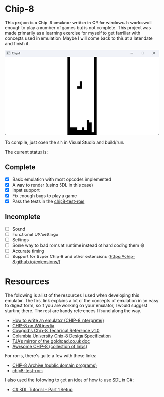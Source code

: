 <h1>Chip-8</h1>

This project is a Chip-8 emulator written in C# for windows. It works well enough to play a number of games but is not complete. This project was made primarily as a learning exercise for myself to get familiar with concepts used in emulation. Maybe I will come back to this at a later date and finish it.

![tetris](https://github.com/mrkronus/Chip-8/blob/main/tetris.gif)

To compile, just open the sln in Visual Studio and build/run.

The current status is: 

<h2>Complete</h2>

- [x] Basic emulation with most opcodes implemented
- [x] A way to render (using [SDL](https://www.libsdl.org/) in this case)
- [x] Input support
- [x] Fix enough bugs to play a game
- [x] Pass the tests in the [chip8-test-rom](https://github.com/corax89/chip8-test-rom)

<h2>Incomplete</h2>

- [ ] Sound
- [ ] Functional UX/settings
- [ ] Settings
- [ ] Some way to load roms at runtime instead of hard coding them 😅
- [ ] Accurate timing
- [ ] Support for Super Chip-8 and other extensions (https://chip-8.github.io/extensions/)

<h1>Resources</h1>

The following is a list of the resources I used when developing this emulator. The first link explains a lot of the concepts of emulation in an easy to digest form, so if you are working on your emulator, I would suggest starting there. The rest are handy references I found along the way.

- [How to write an emulator (CHIP-8 interpreter)](https://multigesture.net/articles/how-to-write-an-emulator-chip-8-interpreter/)
- [CHIP-8 on Wikipedia](https://en.wikipedia.org/wiki/CHIP-8)
- [Cowgod's Chip-8 Technical Reference v1.0](http://devernay.free.fr/hacks/chip8/C8TECH10.HTM)
- [Columbia University Chip-8 Design Specification](http://www.cs.columbia.edu/~sedwards/classes/2016/4840-spring/designs/Chip8.pdf)
- [TJA's mirror of the goldroad.co.uk doc](https://multigesture.net/wp-content/uploads/mirror/goldroad/chip8.shtml)
- [Awesome CHIP-8 (collection of links)](https://chip-8.github.io/links/)

For roms, there's quite a few with these links:

- [CHIP-8 Archive (public domain programs)](https://johnearnest.github.io/chip8Archive/)
- [chip8-test-rom](https://github.com/corax89/chip8-test-rom)

I also used the following to get an idea of how to use SDL in C#:

- [C# SDL Tutorial – Part 1 Setup](https://jsayers.dev/c-sharp-sdl-tutorial-part-1-setup/)
